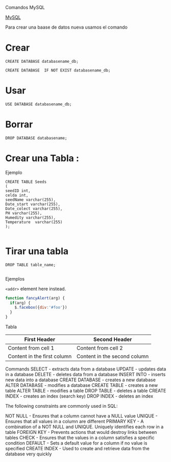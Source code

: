 Comandos MySQL 



[MySQL](https://dev.mysql.com/doc/mysql-shell/8.0/en/mysql-shell-commands.html)

Para crear una baase de datos nueva usamos el comando 



# Crear 

```
CREATE DATABASE databasename_db;
```

```
CREATE DATABASE  IF NOT EXIST databasename_db;
```


# Usar 

```
USE DATABASE databasename_db;
```


# Borrar 
```
DROP DATABASE databasename;
```

# Crear una Tabla  :


Ejemplo 

```
CREATE TABLE Seeds
(
seedID int,
celda int,
seedName varchar(255),
Date_start varchar(255),
Date_colect varchar(255),
PH varchar(255),
Humedity varchar(255),
Temperature  varchar(255)
);


```
# Tirar una tabla 

```
DROP TABLE table_name;
 
```




Ejemplos 


`<addr>` element here instead.



```javascript
function fancyAlert(arg) {
  if(arg) {
    $.facebox({div:'#foo'})
  }
}
```


Tabla 

First Header | Second Header
------------ | -------------
Content from cell 1 | Content from cell 2
Content in the first column | Content in the second column



Commands
SELECT - extracts data from a database
UPDATE - updates data in a database
DELETE - deletes data from a database
INSERT INTO - inserts new data into a database
CREATE DATABASE - creates a new database
ALTER DATABASE - modifies a database
CREATE TABLE - creates a new table
ALTER TABLE - modifies a table
DROP TABLE - deletes a table
CREATE INDEX - creates an index (search key)
DROP INDEX - deletes an index


The following constraints are commonly used in SQL:

NOT NULL - Ensures that a column cannot have a NULL value
UNIQUE - Ensures that all values in a column are different
PRIMARY KEY - A combination of a NOT NULL and UNIQUE. Uniquely identifies each row in a table
FOREIGN KEY - Prevents actions that would destroy links between tables
CHECK - Ensures that the values in a column satisfies a specific condition
DEFAULT - Sets a default value for a column if no value is specified
CREATE INDEX - Used to create and retrieve data from the database very quickly

